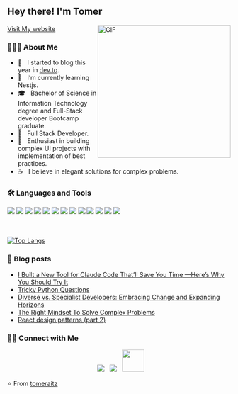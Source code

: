 <h2> Hey there! I'm Tomer</h2>
<a href="https://www.tomeraitz.com/">Visit My website</a>
<img align="right" alt="GIF" src="https://media.giphy.com/media/QXhSr6NDR4F5t69GL8/giphy.gif" width="300"/>

<h3> 👨🏻‍💻 About Me </h3>

- 🔭 &nbsp; I started to blog this year in [dev.to](https://dev.to/tomeraitz).
- 🤔 &nbsp; I’m currently learning Nestjs.
- 🎓 &nbsp;  Bachelor of Science in Information Technology degree and Full-Stack developer Bootcamp graduate.
- 💼 &nbsp; Full Stack Developer.
- 🌱 &nbsp; Enthusiast in building complex UI projects with implementation of best practices.
- ☕ &nbsp; I believe in elegant solutions for complex problems. 

<h3>🛠 Languages and Tools</h3>
<div>
    <img src="https://img.icons8.com/color/48/000000/javascript.png"/>
    <img src="https://img.icons8.com/color/48/000000/typescript.png"/>
    <img src="https://img.icons8.com/cute-clipart/48/000000/react-native.png"/>
    <img src="https://img.icons8.com/color/48/000000/redux.png"/>
    <img src="https://img.icons8.com/color/48/000000/html-5.png"/>
    <img src="https://img.icons8.com/color/48/000000/css3.png"/>
    <img src="https://img.icons8.com/color/48/000000/nodejs.png"/>
    <img src="https://img.icons8.com/ios/48/000000/sql.png"/>
    <img src="https://img.icons8.com/color/48/000000/mongodb.png"/>
    <img src="https://img.icons8.com/officel/48/000000/php-logo.png"/>
    <img src="https://img.icons8.com/color/48/000000/visual-studio-code-2019.png"/>
    <img src="https://img.icons8.com/color/48/000000/git.png"/>
    <img src="https://img.icons8.com/fluent/48/000000/github.png"/>
</div>
<br>
</br>

[![Top Langs](https://github-readme-stats.vercel.app/api/top-langs/?username=tomeraitz&layout=compact&text_color=daf7dc&bg_color=151515)](https://github.com/tomeraitz/github-readme-stats)

### 📖 Blog posts
<!-- BLOG-POST-LIST:START -->
- [I Built a New Tool for Claude Code That’ll Save You Time —Here’s Why You Should Try It](https://dev.to/tomeraitz/i-built-a-new-tool-for-claude-code-thatll-save-you-time-heres-why-you-should-try-it-p9a)
- [Tricky Python Questions](https://dev.to/tomeraitz/tricky-python-questions-45gg)
- [Diverse vs. Specialist Developers: Embracing Change and Expanding Horizons](https://dev.to/tomeraitz/from-javascript-to-python-27l6)
- [The Right Mindset To Solve Complex Problems](https://dev.to/tomeraitz/the-right-mindset-to-solve-complex-problems-1gc6)
- [React design patterns &lpar;part 2&rpar;](https://dev.to/tomeraitz/react-design-patterns-part-2-53bl)
<!-- BLOG-POST-LIST:END -->


<h3> 🤝🏻 Connect with Me </h3>

<p align="center">
&nbsp; <a href="https://www.linkedin.com/in/tomer-raitz-13b64911b/" target="_blank" rel="noopener noreferrer"><img src="https://img.icons8.com/fluent/48/4a90e2/linkedin.png"/></a>  
&nbsp; <a href="https://stackoverflow.com/users/10055871/tomer-raitz" target="_blank" rel="noopener noreferrer"><img src="https://img.icons8.com/fluent-systems-filled/54/4a90e2/stackoverflow.png"/></a>  
&nbsp; <a href="mailto:tomeraitz1@gmail.com" target="_blank" rel="noopener noreferrer"><img src="https://img.icons8.com/plasticine/100/000000/gmail.png"  width="50" /></a>
</p>

⭐️ From [tomeraitz](https://github.com/tomeraitz)

